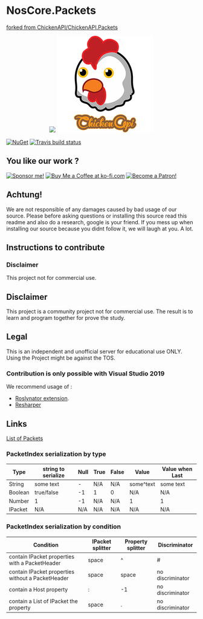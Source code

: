 # NosCore.Packets #
[forked from ChickenAPI/ChickenAPI.Packets](https://github.com/ChickenAPI/ChickenAPI.Packets)

<p align="center">
  <img width="250px" src="https://cdn.discordapp.com/attachments/319565884454731795/426892646288457728/N2.png"/>
  <img src="docs/_media/logo.png"></img>
</p>

[![NuGet](https://img.shields.io/nuget/v/NosCore.Packets.svg?style=flat-square)](https://www.nuget.org/packages/NosCore.Packets/)
[![Travis build status](https://travis-ci.org/NosCoreIO/NosCore.Packets.svg?branch=master)](https://travis-ci.org/NosCoreIO/NosCore.Packets)

## You like our work ? ##
<a href='https://github.com/sponsors/0Lucifer0' target='_blank'><img height='48' style='border:0px;height:46px;' src='https://i.gyazo.com/47b2ca2eb6e1ce38d02b04c410e1c82a.png' border='0' alt='Sponsor me!' /></a>
<a href='https://ko-fi.com/A3562BQV' target='_blank'><img height='46' style='border:0px;height:46px;' src='https://az743702.vo.msecnd.net/cdn/kofi3.png?v=0' border='0' alt='Buy Me a Coffee at ko-fi.com' /></a> 
<a href='https://www.patreon.com/bePatron?u=6503887' target='_blank'><img height='46' style='border:0px;height:46px;' src='https://c5.patreon.com/external/logo/become_a_patron_button@2x.png' border='0' alt='Become a Patron!' /></a>

## Achtung! ##
We are not responsible of any damages caused by bad usage of our source. Please before asking questions or installing this source read this readme and also do a research, google is your friend. If you mess up when installing our source because you didnt follow it, we will laugh at you. A lot.

## Instructions to contribute ##

### Disclaimer ###
This project not for commercial use.

## Disclaimer ##
This project is a community project not for commercial use. The result is to learn and program together for prove the study. 

## Legal ##
This is an independent and unofficial server for educational use ONLY. Using the Project might be against the TOS.

### Contribution is only possible with Visual Studio 2019 ###
We recommend usage of : 
* [Roslynator extension](https://github.com/JosefPihrt/Roslynator).
* [Resharper](https://www.jetbrains.com/resharper/)

## Links
[List of Packets](./documentation/DocumentationTest.PacketsDocumentation.approved.md)

### PacketIndex serialization by type
| Type    | string to serialize | Null | True | False | Value     | Value when Last |
|---------|---------------------|------|------|-------|-----------|-----------------|
| String  | some text           | -    | N/A  | N/A   | some^text | some text       |
| Boolean | true/false          | -1   | 1    | 0     | N/A       | N/A             |
| Number  | 1                   | -1   | N/A  | N/A   | 1         | 1               |
| IPacket | N/A                 | N/A  | N/A  | N/A   | N/A       | N/A             |


### PacketIndex serialization by condition
| Condition                                         | IPacket splitter | Property splitter | Discriminator    |
|---------------------------------------------------|------------------|-------------------|------------------|
| contain IPacket properties with a PacketHeader    | space            | ^                 | #                |
| contain IPacket properties without a PacketHeader | space            | space             | no discriminator |
| contain a Host property                           | :                | -1                | no discriminator |
| contain a List of IPacket the property            | space            | .                 | no discriminator |

